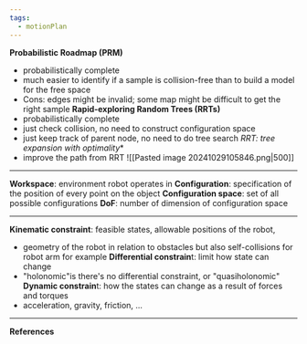 ```yaml
---
tags:
  - motionPlan
---
```

**Probabilistic Roadmap (PRM)**
- probabilistically complete
- much easier to identify if a sample is collision-free than to build a model for the free space
- Cons: edges might be invalid; some map might be difficult to get the right sample
**Rapid-exploring Random Trees (RRTs)**
- probabilistically complete
- just check collision, no need to construct configuration space
- just keep track of parent node, no need to do tree search
**RRT*: tree expansion with optimality**
- improve the path from RRT
![[Pasted image 20241029105846.png|500]]

___
**Workspace**: environment robot operates in
**Configuration**: specification of the position of every point on the object
**Configuration space**: set of all possible configurations
**DoF**: number of dimension of configuration space

___
**Kinematic constraint**: feasible states, allowable positions of the robot,
-  geometry of the robot in relation to obstacles but also self-collisions for robot arm for example
**Differential constrain**t: limit how state can change
- "holonomic"is there's no differential constraint, or "quasiholonomic"
**Dynamic constrain**t: how the states can change as a result of forces and torques
- acceleration, gravity, friction, ...

---
**References**
